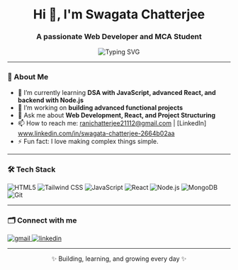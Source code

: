 <h1 align="center">Hi 👋, I'm Swagata Chatterjee </h1>
<h3 align="center">A passionate Web Developer and MCA Student</h3>

<p align="center">
  <img src="https://readme-typing-svg.demolab.com?font=Fira+Code&size=24&pause=1000&color=00BFFF&center=true&vCenter=true&width=435&lines=I+love+building+projects;I+learn+by+cloning+and+building;Open+to+collaboration;Always+learning+new+tech" alt="Typing SVG" />
</p>

---

### 🚀 About Me

- 🌱 I’m currently learning **DSA with JavaScript, advanced React, and backend with Node.js**
- 🔭 I’m working on **building advanced functional projects**
- 💬 Ask me about **Web Development, React, and Project Structuring**
- 📫 How to reach me: ranichatterjee21112@gmail.com | [LinkedIn] www.linkedin.com/in/swagata-chatterjee-2664b02aa
- ⚡ Fun fact: I love making complex things simple.

---

### 🛠️ Tech Stack

![HTML5](https://img.shields.io/badge/HTML5-121212?style=for-the-badge&logo=html5&logoColor=E34F26)
![Tailwind CSS](https://img.shields.io/badge/Tailwind_CSS-121212?style=for-the-badge&logo=tailwind-css&logoColor=38B2AC)
![JavaScript](https://img.shields.io/badge/JavaScript-121212?style=for-the-badge&logo=javascript&logoColor=F7DF1E)
![React](https://img.shields.io/badge/React-121212?style=for-the-badge&logo=react&logoColor=61DAFB)
![Node.js](https://img.shields.io/badge/Node.js-121212?style=for-the-badge&logo=node.js&logoColor=339933)
![MongoDB](https://img.shields.io/badge/MongoDB-121212?style=for-the-badge&logo=mongodb&logoColor=47A248)
![Git](https://img.shields.io/badge/Git-121212?style=for-the-badge&logo=git&logoColor=F05032)

---

### 🗂️ Connect with me

<p align="left">
  <a href="mailto:youremail@gmail.com">
    <img src="https://img.shields.io/badge/Gmail-121212?style=for-the-badge&logo=gmail&logoColor=red" alt="gmail">
  </a>
  <a href="YourLinkedInURL">
    <img src="https://img.shields.io/badge/LinkedIn-121212?style=for-the-badge&logo=linkedin&logoColor=0A66C2" alt="linkedin">
  </a>
</p>

---

<p align="center">✨ Building, learning, and growing every day ✨</p>


<!--
**SwagataChatterjee68/SwagataChatterjee68** is a ✨ _special_ ✨ repository because its `README.md` (this file) appears on your GitHub profile.

Here are some ideas to get you started:

- 🔭 I’m currently working on ...
- 🌱 I’m currently learning ...
- 👯 I’m looking to collaborate on ...
- 🤔 I’m looking for help with ...
- 💬 Ask me about ...
- 📫 How to reach me: ...
- 😄 Pronouns: ...
- ⚡ Fun fact: ...
-->
